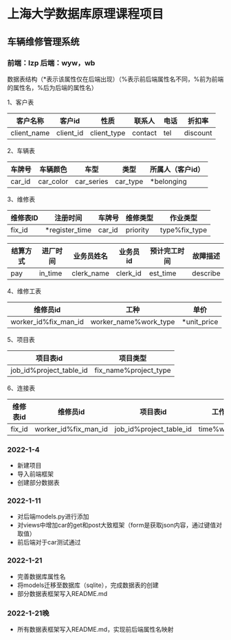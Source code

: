 # 上海大学数据库原理课程项目
## 车辆维修管理系统
### 前端：lzp 后端：wyw，wb

数据表结构（*表示该属性仅在后端出现）（%表示前后端属性名不同，%前为前端的属性名，%后为后端的属性名）

1、客户表

| 客户名称    | 客户id    | 性质        | 联系人  | 电话 | 折扣率   |
| ----------- | --------- | ----------- | ------- | ---- | -------- |
| client_name | client_id | client_type | contact | tel  | discount |

2、车辆表

| 车牌号 | 车辆颜色  | 车型       | 类型     | 所属人（客户id） |
| ------ | --------- | ---------- | -------- | ---------------- |
| car_id | car_color | car_series | car_type | *belonging       |

3、维修表

| 维修表ID | 注册时间       | 车牌号 | 维修类型 | 作业类型      |
| -------- | -------------- | ------ | -------- | ------------- |
| fix_id   | *register_time | car_id | priority | type%fix_type |

| 结算方式 | 进厂时间 | 业务员姓名 | 业务员id | 预计完工时间 | 故障描述 |
| -------- | -------- | ---------- | -------- | ------------ | -------- |
| pay      | in_time  | clerk_name | clerk_id | est_time     | describe |

4、维修工表

| 维修员id             | 工种                  | 单价        |
| -------------------- | --------------------- | ----------- |
| worker_id%fix_man_id | worker_name%work_type | *unit_price |

5、项目表

| 项目表id                | 项目类型              |
| ----------------------- | --------------------- |
| job_id%project_table_id | fix_name%project_type |

6、连接表

| 维修表id | 维修员id             | 项目表id                | 工作时长       |
| -------- | -------------------- | ----------------------- | -------------- |
| fix_id   | worker_id%fix_man_id | job_id%project_table_id | time%work_time |

### 2022-1-4
* 新建项目
* 导入前端框架
* 创建部分数据表


### 2022-1-11
* 对后端models.py进行添加
* 对views中增加car的get和post大致框架（form是获取json内容，通过键值对取值）
* 前后端对于car测试通过

### 2022-1-21

* 完善数据库属性名
* 将models迁移至数据库（sqlite），完成数据表的创建
* 部分数据表框架写入README.md

### 2022-1-21晚

* 所有数据表框架写入README.md，实现前后端属性名映射